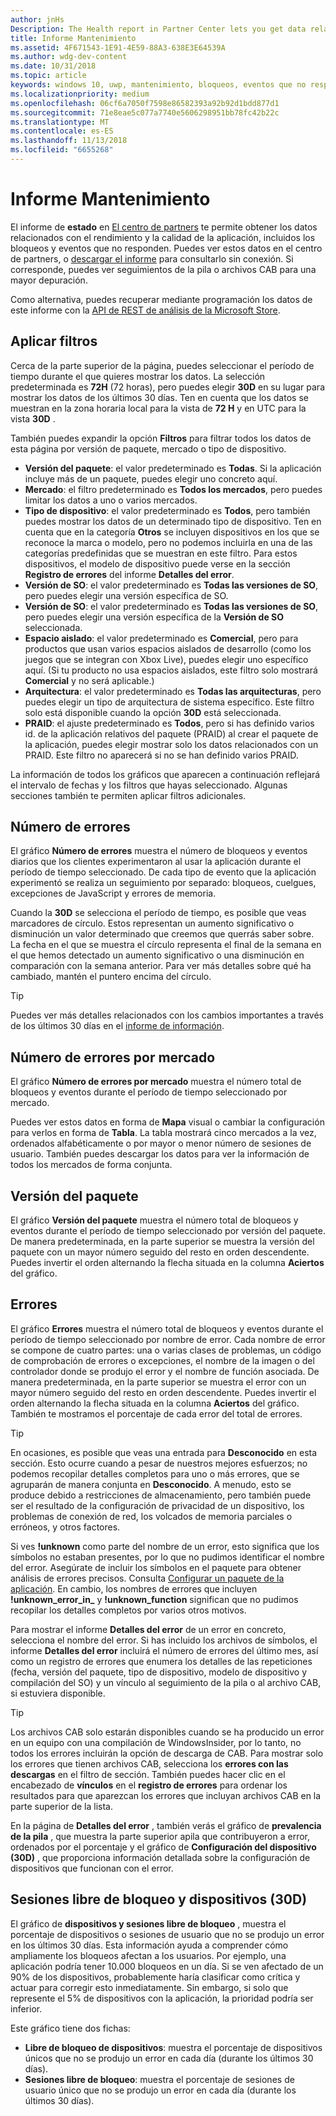 ```yaml
---
author: jnHs
Description: The Health report in Partner Center lets you get data related to the performance and quality of your app, including crashes and unresponsive events.
title: Informe Mantenimiento
ms.assetid: 4F671543-1E91-4E59-88A3-638E3E64539A
ms.author: wdg-dev-content
ms.date: 10/31/2018
ms.topic: article
keywords: windows 10, uwp, mantenimiento, bloqueos, eventos que no responden, estado de la aplicación, datos de estado, seguimiento de la pila, archivo cab, error, errores, pdb, símbolos
ms.localizationpriority: medium
ms.openlocfilehash: 06cf6a7050f7598e86582393a92b92d1bdd877d1
ms.sourcegitcommit: 71e8eae5c077a7740e5606298951bb78fc42b22c
ms.translationtype: MT
ms.contentlocale: es-ES
ms.lasthandoff: 11/13/2018
ms.locfileid: "6655268"
---
```

# <a name="health-report"></a>Informe Mantenimiento

El informe de **estado** en [El centro de partners](https://partner.microsoft.com/dashboard) te permite obtener los datos relacionados con el rendimiento y la calidad de la aplicación, incluidos los bloqueos y eventos que no responden. Puedes ver estos datos en el centro de partners, o [descargar el informe](download-analytic-reports.md) para consultarlo sin conexión. Si corresponde, puedes ver seguimientos de la pila o archivos CAB para una mayor depuración.

Como alternativa, puedes recuperar mediante programación los datos de este informe con la [API de REST de análisis de la Microsoft Store](../monetize/access-analytics-data-using-windows-store-services.md).


## <a name="apply-filters"></a>Aplicar filtros

Cerca de la parte superior de la página, puedes seleccionar el período de tiempo durante el que quieres mostrar los datos. La selección predeterminada es **72H** (72 horas), pero puedes elegir **30D** en su lugar para mostrar los datos de los últimos 30 días. Ten en cuenta que los datos se muestran en la zona horaria local para la vista de **72 H** y en UTC para la vista **30D** .

También puedes expandir la opción **Filtros** para filtrar todos los datos de esta página por versión de paquete, mercado o tipo de dispositivo.

-   **Versión del paquete**: el valor predeterminado es **Todas**. Si la aplicación incluye más de un paquete, puedes elegir uno concreto aquí.
-   **Mercado**: el filtro predeterminado es **Todos los mercados**, pero puedes limitar los datos a uno o varios mercados.
-   **Tipo de dispositivo**: el valor predeterminado es **Todos**, pero también puedes mostrar los datos de un determinado tipo de dispositivo. Ten en cuenta que en la categoría **Otros** se incluyen dispositivos en los que se reconoce la marca o modelo, pero no podemos incluirla en una de las categorías predefinidas que se muestran en este filtro. Para estos dispositivos, el modelo de dispositivo puede verse en la sección **Registro de errores** del informe **Detalles del error**.  
-   **Versión de SO**: el valor predeterminado es **Todas las versiones de SO**, pero puedes elegir una versión específica de SO.
-   **Versión de SO**: el valor predeterminado es **Todas las versiones de SO**, pero puedes elegir una versión específica de la **Versión de SO** seleccionada.
-   **Espacio aislado**: el valor predeterminado es **Comercial**, pero para productos que usan varios espacios aislados de desarrollo (como los juegos que se integran con Xbox Live), puedes elegir uno específico aquí. (Si tu producto no usa espacios aislados, este filtro solo mostrará **Comercial** y no será aplicable.)
-   **Arquitectura**: el valor predeterminado es **Todas las arquitecturas**, pero puedes elegir un tipo de arquitectura de sistema específico. Este filtro solo está disponible cuando la opción **30D** está seleccionada.
-   **PRAID**: el ajuste predeterminado es **Todos**, pero si has definido varios id. de la aplicación relativos del paquete (PRAID) al crear el paquete de la aplicación, puedes elegir mostrar solo los datos relacionados con un PRAID. Este filtro no aparecerá si no se han definido varios PRAID.

La información de todos los gráficos que aparecen a continuación reflejará el intervalo de fechas y los filtros que hayas seleccionado. Algunas secciones también te permiten aplicar filtros adicionales.


## <a name="failure-hits"></a>Número de errores

El gráfico **Número de errores** muestra el número de bloqueos y eventos diarios que los clientes experimentaron al usar la aplicación durante el período de tiempo seleccionado. De cada tipo de evento que la aplicación experimentó se realiza un seguimiento por separado: bloqueos, cuelgues, excepciones de JavaScript y errores de memoria.

Cuando la **30D** se selecciona el período de tiempo, es posible que veas marcadores de círculo. Estos representan un aumento significativo o disminución un valor determinado que creemos que querrás saber sobre. La fecha en el que se muestra el círculo representa el final de la semana en el que hemos detectado un aumento significativo o una disminución en comparación con la semana anterior. Para ver más detalles sobre qué ha cambiado, mantén el puntero encima del círculo.  

> [!TIP]
> Puedes ver más detalles relacionados con los cambios importantes a través de los últimos 30 días en el [informe de información](insights-report.md).

## <a name="failure-hits-by-market"></a>Número de errores por mercado

El gráfico **Número de errores por mercado** muestra el número total de bloqueos y eventos durante el período de tiempo seleccionado por mercado.

Puedes ver estos datos en forma de **Mapa** visual o cambiar la configuración para verlos en forma de **Tabla**. La tabla mostrará cinco mercados a la vez, ordenados alfabéticamente o por mayor o menor número de sesiones de usuario. También puedes descargar los datos para ver la información de todos los mercados de forma conjunta.


## <a name="package-version"></a>Versión del paquete

El gráfico **Versión del paquete** muestra el número total de bloqueos y eventos durante el período de tiempo seleccionado por versión del paquete. De manera predeterminada, en la parte superior se muestra la versión del paquete con un mayor número seguido del resto en orden descendente. Puedes invertir el orden alternando la flecha situada en la columna **Aciertos** del gráfico.

## <a name="failures"></a>Errores

El gráfico **Errores** muestra el número total de bloqueos y eventos durante el período de tiempo seleccionado por nombre de error. Cada nombre de error se compone de cuatro partes: una o varias clases de problemas, un código de comprobación de errores o excepciones, el nombre de la imagen o del controlador donde se produjo el error y el nombre de función asociada. De manera predeterminada, en la parte superior se muestra el error con un mayor número seguido del resto en orden descendente. Puedes invertir el orden alternando la flecha situada en la columna **Aciertos** del gráfico. También te mostramos el porcentaje de cada error del total de errores.

> [!TIP]
> En ocasiones, es posible que veas una entrada para **Desconocido** en esta sección. Esto ocurre cuando a pesar de nuestros mejores esfuerzos; no podemos recopilar detalles completos para uno o más errores, que se agruparán de manera conjunta en **Desconocido**. A menudo, esto se produce debido a restricciones de almacenamiento, pero también puede ser el resultado de la configuración de privacidad de un dispositivo, los problemas de conexión de red, los volcados de memoria parciales o erróneos, y otros factores.
>
> Si ves **!unknown** como parte del nombre de un error, esto significa que los símbolos no estaban presentes, por lo que no pudimos identificar el nombre del error. Asegúrate de incluir los símbolos en el paquete para obtener análisis de errores precisos. Consulta [Configurar un paquete de la aplicación](../packaging/packaging-uwp-apps.md#configure-an-app-package). En cambio, los nombres de errores que incluyen **!unknown_error_in_** y **!unknown_function** significan que no pudimos recopilar los detalles completos por varios otros motivos.

Para mostrar el informe **Detalles del error** de un error en concreto, selecciona el nombre del error. Si has incluido los archivos de símbolos, el informe **Detalles del error** incluirá el número de errores del último mes, así como un registro de errores que enumera los detalles de las repeticiones (fecha, versión del paquete, tipo de dispositivo, modelo de dispositivo y compilación del SO) y un vínculo al seguimiento de la pila o al archivo CAB, si estuviera disponible.

> [!TIP]
> Los archivos CAB solo estarán disponibles cuando se ha producido un error en un equipo con una compilación de WindowsInsider, por lo tanto, no todos los errores incluirán la opción de descarga de CAB. Para mostrar solo los errores que tienen archivos CAB, selecciona los **errores con las descargas** en el filtro de sección. También puedes hacer clic en el encabezado de **vínculos** en el **registro de errores** para ordenar los resultados para que aparezcan los errores que incluyan archivos CAB en la parte superior de la lista.

En la página de **Detalles del error** , también verás el gráfico de **prevalencia de la pila** , que muestra la parte superior apila que contribuyeron a error, ordenados por el porcentaje y el gráfico de **Configuración del dispositivo (30D)** , que proporciona información detallada sobre la configuración de dispositivos que funcionan con el error. 


## <a name="crash-free-sessions-and-devices-30d"></a>Sesiones libre de bloqueo y dispositivos (30D)

El gráfico de **dispositivos y sesiones libre de bloqueo** , muestra el porcentaje de dispositivos o sesiones de usuario que no se produjo un error en los últimos 30 días. Esta información ayuda a comprender cómo ampliamente los bloqueos afectan a los usuarios. Por ejemplo, una aplicación podría tener 10.000 bloqueos en un día. Si se ven afectado de un 90% de los dispositivos, probablemente haría clasificar como crítica y actuar para corregir esto inmediatamente. Sin embargo, si solo que represente el 5% de dispositivos con la aplicación, la prioridad podría ser inferior.

Este gráfico tiene dos fichas:
- **Libre de bloqueo de dispositivos**: muestra el porcentaje de dispositivos únicos que no se produjo un error en cada día (durante los últimos 30 días).
- **Sesiones libre de bloqueo**: muestra el porcentaje de sesiones de usuario único que no se produjo un error en cada día (durante los últimos 30 días).


 

 
